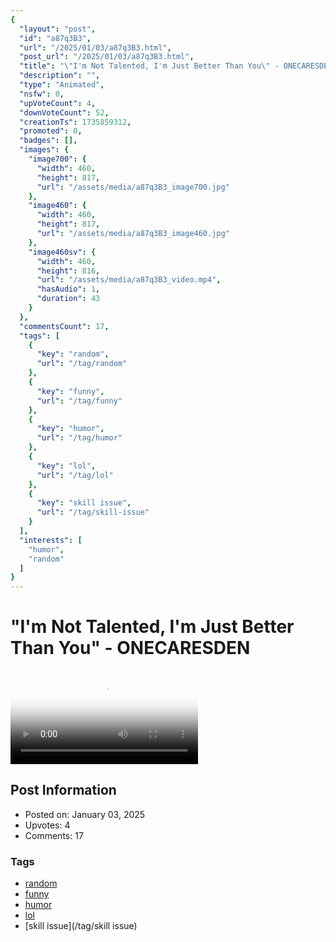 ```yaml
---
{
  "layout": "post",
  "id": "a87q3B3",
  "url": "/2025/01/03/a87q3B3.html",
  "post_url": "/2025/01/03/a87q3B3.html",
  "title": "\"I'm Not Talented, I'm Just Better Than You\" - ONECARESDEN",
  "description": "",
  "type": "Animated",
  "nsfw": 0,
  "upVoteCount": 4,
  "downVoteCount": 52,
  "creationTs": 1735859312,
  "promoted": 0,
  "badges": [],
  "images": {
    "image700": {
      "width": 460,
      "height": 817,
      "url": "/assets/media/a87q3B3_image700.jpg"
    },
    "image460": {
      "width": 460,
      "height": 817,
      "url": "/assets/media/a87q3B3_image460.jpg"
    },
    "image460sv": {
      "width": 460,
      "height": 816,
      "url": "/assets/media/a87q3B3_video.mp4",
      "hasAudio": 1,
      "duration": 43
    }
  },
  "commentsCount": 17,
  "tags": [
    {
      "key": "random",
      "url": "/tag/random"
    },
    {
      "key": "funny",
      "url": "/tag/funny"
    },
    {
      "key": "humor",
      "url": "/tag/humor"
    },
    {
      "key": "lol",
      "url": "/tag/lol"
    },
    {
      "key": "skill issue",
      "url": "/tag/skill-issue"
    }
  ],
  "interests": [
    "humor",
    "random"
  ]
}
---
```


# "I'm Not Talented, I'm Just Better Than You" - ONECARESDEN

<video controls playsinline loop poster="/assets/media/a87q3B3_image460.jpg">
  <source src="/assets/media/a87q3B3_video.mp4" type="video/mp4">
  Your browser does not support the video tag.
</video>

## Post Information

- Posted on: January 03, 2025
- Upvotes: 4
- Comments: 17

### Tags

- [random](/tag/random)
- [funny](/tag/funny)
- [humor](/tag/humor)
- [lol](/tag/lol)
- [skill issue](/tag/skill issue)

